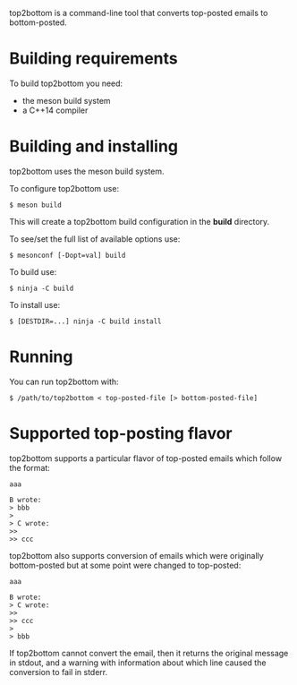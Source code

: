 top2bottom is a command-line tool that converts top-posted emails to
bottom-posted.

# Building requirements

To build top2bottom you need:

 * the meson build system
 * a C++14 compiler

# Building and installing

top2bottom uses the meson build system.

To configure top2bottom use:

`$ meson build`

This will create a top2bottom build configuration in the **build** directory.

To see/set the full list of available options use:

`$ mesonconf [-Dopt=val] build`

To build use:

`$ ninja -C build`

To install use:

`$ [DESTDIR=...] ninja -C build install`

# Running

You can run top2bottom with:

`$ /path/to/top2bottom < top-posted-file [> bottom-posted-file]`

# Supported top-posting flavor

top2bottom supports a particular flavor of top-posted emails which follow the
format:

    aaa

    B wrote:
    > bbb
    >
    > C wrote:
    >>
    >> ccc

top2bottom also supports conversion of emails which were originally
bottom-posted but at some point were changed to top-posted:

    aaa

    B wrote:
    > C wrote:
    >>
    >> ccc
    >
    > bbb

If top2bottom cannot convert the email, then it returns the original message in
stdout, and a warning with information about which line caused the
conversion to fail in stderr.
